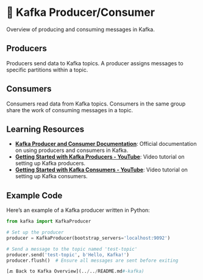 # 🚀 Kafka Producer/Consumer

Overview of producing and consuming messages in Kafka.

## Producers
Producers send data to Kafka topics. A producer assigns messages to specific partitions within a topic.

## Consumers
Consumers read data from Kafka topics. Consumers in the same group share the work of consuming messages in a topic.

## Learning Resources

- **[Kafka Producer and Consumer Documentation](https://kafka.apache.org/documentation/#producerapi)**: Official documentation on using producers and consumers in Kafka.
- **[Getting Started with Kafka Producers - YouTube](https://www.youtube.com/watch?v=I7zm3on_cQQ)**: Video tutorial on setting up Kafka producers.
- **[Getting Started with Kafka Consumers - YouTube](https://www.youtube.com/watch?v=Z9g4jMQwog0)**: Video tutorial on setting up Kafka consumers.


## Example Code
Here’s an example of a Kafka producer written in Python:

```python
from kafka import KafkaProducer

# Set up the producer
producer = KafkaProducer(bootstrap_servers='localhost:9092')

# Send a message to the topic named 'test-topic'
producer.send('test-topic', b'Hello, Kafka!')
producer.flush()  # Ensure all messages are sent before exiting

[🔙 Back to Kafka Overview](../../README.md#-kafka)

